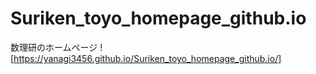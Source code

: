 # Suriken_toyo_homepage_github.io
数理研のホームページ
![https://yanagi3456.github.io/Suriken_toyo_homepage_github.io/]
